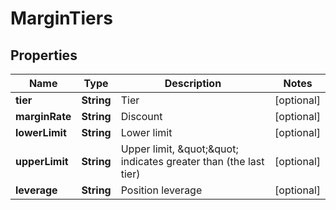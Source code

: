 
# MarginTiers

## Properties

Name | Type | Description | Notes
------------ | ------------- | ------------- | -------------
**tier** | **String** | Tier |  [optional]
**marginRate** | **String** | Discount |  [optional]
**lowerLimit** | **String** | Lower limit |  [optional]
**upperLimit** | **String** | Upper limit, \&quot;\&quot; indicates greater than (the last tier) |  [optional]
**leverage** | **String** | Position leverage |  [optional]


